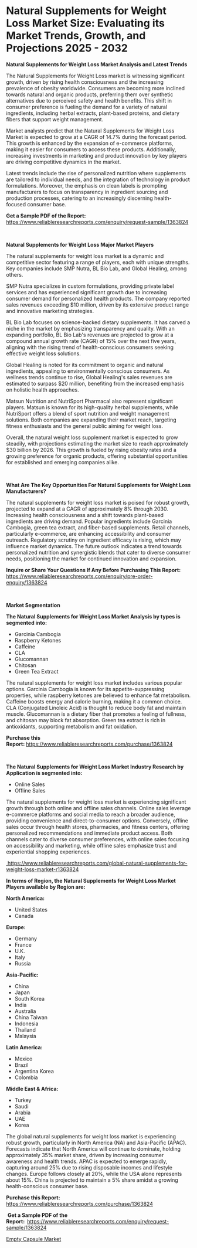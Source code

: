 <p><h1>Natural Supplements for Weight Loss Market Size: Evaluating its Market Trends, Growth, and Projections 2025 - 2032</h1></p><p><strong>Natural Supplements for Weight Loss Market Analysis and Latest Trends</strong></p>
<p><p>The Natural Supplements for Weight Loss market is witnessing significant growth, driven by rising health consciousness and the increasing prevalence of obesity worldwide. Consumers are becoming more inclined towards natural and organic products, preferring them over synthetic alternatives due to perceived safety and health benefits. This shift in consumer preference is fueling the demand for a variety of natural ingredients, including herbal extracts, plant-based proteins, and dietary fibers that support weight management.</p><p>Market analysts predict that the Natural Supplements for Weight Loss Market is expected to grow at a CAGR of 14.7% during the forecast period. This growth is enhanced by the expansion of e-commerce platforms, making it easier for consumers to access these products. Additionally, increasing investments in marketing and product innovation by key players are driving competitive dynamics in the market.</p><p>Latest trends include the rise of personalized nutrition where supplements are tailored to individual needs, and the integration of technology in product formulations. Moreover, the emphasis on clean labels is prompting manufacturers to focus on transparency in ingredient sourcing and production processes, catering to an increasingly discerning health-focused consumer base.</p></p>
<p><strong>Get a Sample PDF of the Report:&nbsp;</strong> <a href="https://www.reliableresearchreports.com/enquiry/request-sample/1363824?utm_campaign=1904&utm_medium=2&utm_source=Github&utm_content=ia&utm_term=08032025&utm_id=natural-supplements-for-weight-loss">https://www.reliableresearchreports.com/enquiry/request-sample/1363824</a></p>
<p>&nbsp;</p>
<p><strong>Natural Supplements for Weight Loss Major Market Players</strong></p>
<p><p>The natural supplements for weight loss market is a dynamic and competitive sector featuring a range of players, each with unique strengths. Key companies include SMP Nutra, BL Bio Lab, and Global Healing, among others.</p><p>SMP Nutra specializes in custom formulations, providing private label services and has experienced significant growth due to increasing consumer demand for personalized health products. The company reported sales revenues exceeding $10 million, driven by its extensive product range and innovative marketing strategies.</p><p>BL Bio Lab focuses on science-backed dietary supplements. It has carved a niche in the market by emphasizing transparency and quality. With an expanding portfolio, BL Bio Lab's revenues are projected to grow at a compound annual growth rate (CAGR) of 15% over the next five years, aligning with the rising trend of health-conscious consumers seeking effective weight loss solutions.</p><p>Global Healing is noted for its commitment to organic and natural ingredients, appealing to environmentally conscious consumers. As wellness trends continue to rise, Global Healing's sales revenues are estimated to surpass $20 million, benefiting from the increased emphasis on holistic health approaches.</p><p>Matsun Nutrition and NutriSport Pharmacal also represent significant players. Matsun is known for its high-quality herbal supplements, while NutriSport offers a blend of sport nutrition and weight management solutions. Both companies are expanding their market reach, targeting fitness enthusiasts and the general public aiming for weight loss.</p><p>Overall, the natural weight loss supplement market is expected to grow steadily, with projections estimating the market size to reach approximately $30 billion by 2026. This growth is fueled by rising obesity rates and a growing preference for organic products, offering substantial opportunities for established and emerging companies alike.</p></p>
<p>&nbsp;</p>
<p><strong>What Are The Key Opportunities For Natural Supplements for Weight Loss Manufacturers?</strong></p>
<p><p>The natural supplements for weight loss market is poised for robust growth, projected to expand at a CAGR of approximately 8% through 2030. Increasing health consciousness and a shift towards plant-based ingredients are driving demand. Popular ingredients include Garcinia Cambogia, green tea extract, and fiber-based supplements. Retail channels, particularly e-commerce, are enhancing accessibility and consumer outreach. Regulatory scrutiny on ingredient efficacy is rising, which may influence market dynamics. The future outlook indicates a trend towards personalized nutrition and synergistic blends that cater to diverse consumer needs, positioning the market for continued innovation and expansion.</p></p>
<p><strong>Inquire or Share Your Questions If Any Before Purchasing This Report:</strong> <a href="https://www.reliableresearchreports.com/enquiry/pre-order-enquiry/1363824?utm_campaign=1904&utm_medium=2&utm_source=Github&utm_content=ia&utm_term=08032025&utm_id=natural-supplements-for-weight-loss">https://www.reliableresearchreports.com/enquiry/pre-order-enquiry/1363824</a></p>
<p>&nbsp;</p>
<p><strong>Market Segmentation</strong></p>
<p><strong>The Natural Supplements for Weight Loss Market Analysis by types is segmented into:</strong></p>
<p><ul><li>Garcinia Cambogia</li><li>Raspberry Ketones</li><li>Caffeine</li><li>CLA</li><li>Glucomannan</li><li>Chitosan</li><li>Green Tea Extract</li></ul></p>
<p><p>The natural supplements for weight loss market includes various popular options. Garcinia Cambogia is known for its appetite-suppressing properties, while raspberry ketones are believed to enhance fat metabolism. Caffeine boosts energy and calorie burning, making it a common choice. CLA (Conjugated Linoleic Acid) is thought to reduce body fat and maintain muscle. Glucomannan is a dietary fiber that promotes a feeling of fullness, and chitosan may block fat absorption. Green tea extract is rich in antioxidants, supporting metabolism and fat oxidation.</p></p>
<p><strong>Purchase this Report:&nbsp;</strong><a href="https://www.reliableresearchreports.com/purchase/1363824?utm_campaign=1904&utm_medium=2&utm_source=Github&utm_content=ia&utm_term=08032025&utm_id=natural-supplements-for-weight-loss">https://www.reliableresearchreports.com/purchase/1363824</a></p>
<p>&nbsp;</p>
<p><strong>The Natural Supplements for Weight Loss Market Industry Research by Application is segmented into:</strong></p>
<p><ul><li>Online Sales</li><li>Offline Sales</li></ul></p>
<p><p>The natural supplements for weight loss market is experiencing significant growth through both online and offline sales channels. Online sales leverage e-commerce platforms and social media to reach a broader audience, providing convenience and direct-to-consumer options. Conversely, offline sales occur through health stores, pharmacies, and fitness centers, offering personalized recommendations and immediate product access. Both channels cater to diverse consumer preferences, with online sales focusing on accessibility and marketing, while offline sales emphasize trust and experiential shopping experiences.</p></p>
<p><a href="https://www.reliableresearchreports.com/global-natural-supplements-for-weight-loss-market-r1363824?utm_campaign=1904&utm_medium=2&utm_source=Github&utm_content=ia&utm_term=08032025&utm_id=natural-supplements-for-weight-loss">&nbsp;https://www.reliableresearchreports.com/global-natural-supplements-for-weight-loss-market-r1363824</a></p>
<p><strong>In terms of Region, the Natural Supplements for Weight Loss Market Players available by Region are:</strong></p>
<p>
    <p> <strong> North America: </strong>
        <ul>
            <li>United States</li>
            <li>Canada</li>
        </ul>
        </p> 
    <p> <strong> Europe: </strong>
        <ul>
            <li>Germany</li>
            <li>France</li>
            <li>U.K.</li>
            <li>Italy</li>
            <li>Russia</li>
        </ul>
        </p> 
    <p> <strong> Asia-Pacific: </strong>
        <ul>
            <li>China</li>
            <li>Japan</li>
            <li>South Korea</li>
            <li>India</li>
            <li>Australia</li>
            <li>China Taiwan</li>
            <li>Indonesia</li>
            <li>Thailand</li>
            <li>Malaysia</li>
        </ul>
        </p> 
    <p> <strong> Latin America: </strong>
        <ul>
            <li>Mexico</li>
            <li>Brazil</li>
            <li>Argentina Korea</li>
            <li>Colombia</li>
        </ul>
        </p> 
    <p> <strong> Middle East & Africa: </strong>
        <ul>
            <li>Turkey</li>
            <li>Saudi</li>
            <li>Arabia</li>
            <li>UAE</li>
            <li>Korea</li>
        </ul>
    </p>
    </p>
<p><p>The global natural supplements for weight loss market is experiencing robust growth, particularly in North America (NA) and Asia-Pacific (APAC). Forecasts indicate that North America will continue to dominate, holding approximately 35% market share, driven by increasing consumer awareness and health trends. APAC is expected to emerge rapidly, capturing around 25% due to rising disposable incomes and lifestyle changes. Europe follows closely at 20%, while the USA alone represents about 15%. China is projected to maintain a 5% share amidst a growing health-conscious consumer base.</p></p>
<p><strong>Purchase this Report: </strong><a href="https://www.reliableresearchreports.com/purchase/1363824?utm_campaign=1904&utm_medium=2&utm_source=Github&utm_content=ia&utm_term=08032025&utm_id=natural-supplements-for-weight-loss">https://www.reliableresearchreports.com/purchase/1363824</a></p>
<p>&nbsp;<strong>Get a Sample PDF of the Report:&nbsp;&nbsp;</strong><a href="https://www.reliableresearchreports.com/enquiry/request-sample/1363824?utm_campaign=1904&utm_medium=2&utm_source=Github&utm_content=ia&utm_term=08032025&utm_id=natural-supplements-for-weight-loss">https://www.reliableresearchreports.com/enquiry/request-sample/1363824</a></p>
<p><strong></strong></p>
<p><p><a href="https://github.com/XavierTyler76/Market-Research-Report-List-1/blob/main/empty-capsule-market.md?utm_campaign=1904&utm_medium=2&utm_source=Github&utm_content=ia&utm_term=08032025&utm_id=natural-supplements-for-weight-loss">Empty Capsule Market</a></p></p>